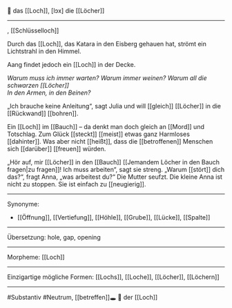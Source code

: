 🔳 das [[Loch]], [lɔx]
die [[Löcher]]

---
, [[Schlüsselloch]]

Durch das [[Loch]], das Katara in den Eisberg gehauen hat, strömt ein Lichtstrahl in den Himmel.

Aang findet jedoch ein [[Loch]] in der Decke.

*Warum muss ich immer warten?*
*Warum immer weinen?*
*Warum all die schwarzen [[Löcher]]*  
*In den Armen, in den Beinen?*

„Ich brauche keine Anleitung“, sagt Julia und will [[gleich]] [[Löcher]] in die [[Rückwand]] [[bohren]]. 

Ein [[Loch]] im [[Bauch]] – da denkt man doch gleich an [[Mord]] und Totschlag. Zum Glück [[steckt]] [[meist]] etwas ganz Harmloses [[dahinter]]. Was aber nicht [[heißt]], dass die [[betroffenen]] Menschen sich [[darüber]] [[freuen]] würden.

„Hör auf, mir [[Löcher]] in den [[Bauch]] [[Jemandem Löcher in den Bauch fragen|zu fragen]]! Ich muss arbeiten“, sagt sie streng. „Warum [[stört]] dich das?“, fragt Anna, „was arbeitest du?“ Die Mutter seufzt. Die kleine Anna ist nicht zu stoppen. Sie ist einfach zu [[neugierig]].



---
Synonyme:
- [[Öffnung]], [[Vertiefung]], [[Höhle]], [[Grube]], [[Lücke]], [[Spalte]]

---
Übersetzung: hole, gap, opening

---
Morpheme:
[[Loch]]

---
Einzigartige mögliche Formen: [[Lochs]], [[Loche]], [[Löcher]], [[Löchern]]

---
#Substantiv #Neutrum, [[betreffen]]🕳️ 🔵 der [[Loch]]